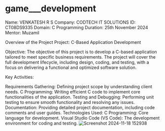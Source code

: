 # game___development


Name: VENKATESH R S
Company: CODTECH IT SOLUTIONS
ID: CT08DS9335
Domain: C Programming
Duration: 25th November 2024
Mentor: Muzamil

Overview of the Project
Project: C-Based Application Development

Objective:
The objective of this project is to develop a C-based application tailored to meet specific business requirements. The project will cover the full development lifecycle, including design, coding, and testing, with a focus on delivering a functional and optimized software solution.

Key Activities:

Requirements Gathering: Defining project scope by understanding client needs.
C Programming: Writing efficient C code to implement core functionalities of the application.
Testing and Debugging: Performing unit testing to ensure smooth functionality and resolving any issues.
Documentation: Providing detailed project documentation, including code comments and user guides.
Technologies Used:
C Programming: Core language for development.
Visual Studio Code (VS Code): The development environment for coding and testing.
![Screenshot 2024-11-18 152938](https://github.com/user-attachments/assets/31689eb8-e981-48c6-aabd-8c23d2bd03d1)


